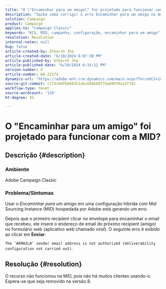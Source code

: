 ```yaml
---
title: "O \"Encaminhar para um amigo\" foi projetado para funcionar com a MID?"
description: "Saiba como corrigir o erro Encaminhar para um amigo no Adobe Campaign Classic."
solution: Campaign
product: Campaign
applies-to: "Campaign Classic"
keywords: "KCS, MID, campanha, configuração, encaminhar para um amigo"
resolution: Resolution
internal-notes: null
bug: false
article-created-by: Utkarsh Jha
article-created-date: "6/10/2024 6:07:30 PM"
article-published-by: Utkarsh Jha
article-published-date: "6/10/2024 6:14:12 PM"
version-number: 4
article-number: KA-22174
dynamics-url: "https://adobe-ent.crm.dynamics.com/main.aspx?forceUCI=1&pagetype=entityrecord&etn=knowledgearticle&id=27fd3748-5427-ef11-840b-6045bd0298d4"
source-git-commit: c17dc0dfbb68351abc656688774a68970a13f7d1
workflow-type: tm+mt
source-wordcount: '139'
ht-degree: 5%

---
```


# O &quot;Encaminhar para um amigo&quot; foi projetado para funcionar com a MID?

## Descrição {#description}


### <b>Ambiente</b>

Adobe Campaign Classic

### <b>Problema/Sintomas</b>

Usar o *Encaminhar para um amigo* em uma configuração híbrida com Mid Sourcing Instance (MID) hospedada por Adobe está gerando um erro.

Depois que o primeiro recipient clicar no envelope para encaminhar o email que recebeu, ele insere o endereço de email do próximo recipient (amigo) no formulário web (aplicativo web chamado *viral*). O seguinte erro é exibido ao clicar em <b>Enviar</b>:

`The '#EMAIL#' sender email address is not authorized (deliverability configuration not carried out)`.


## Resolução {#resolution}


O recurso não funcionou na MID, pois não há muitos clientes usando-o. Espera-se que seja removido na versão 8.
